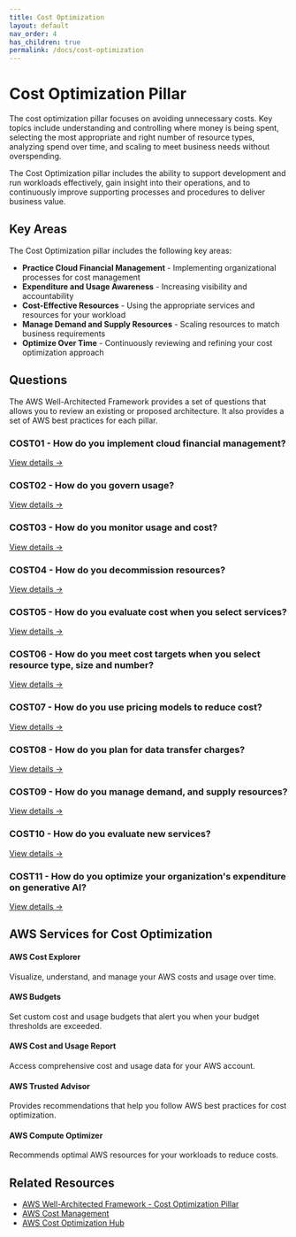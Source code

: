 ```yaml
---
title: Cost Optimization
layout: default
nav_order: 4
has_children: true
permalink: /docs/cost-optimization
---
```


<div class="pillar-header">
  <h1>Cost Optimization Pillar</h1>
  <p>The cost optimization pillar focuses on avoiding unnecessary costs. Key topics include understanding and controlling where money is being spent, selecting the most appropriate and right number of resource types, analyzing spend over time, and scaling to meet business needs without overspending.</p>
</div>

The Cost Optimization pillar includes the ability to support development and run workloads effectively, gain insight into their operations, and to continuously improve supporting processes and procedures to deliver business value.

## Key Areas

The Cost Optimization pillar includes the following key areas:

- **Practice Cloud Financial Management** - Implementing organizational processes for cost management
- **Expenditure and Usage Awareness** - Increasing visibility and accountability
- **Cost-Effective Resources** - Using the appropriate services and resources for your workload
- **Manage Demand and Supply Resources** - Scaling resources to match business requirements
- **Optimize Over Time** - Continuously reviewing and refining your cost optimization approach

## Questions

The AWS Well-Architected Framework provides a set of questions that allows you to review an existing or proposed architecture. It also provides a set of AWS best practices for each pillar.

<div class="question-cards">
  <div class="question-card">
    <h3>COST01 - How do you implement cloud financial management?</h3>
    <a href="./COST01">View details →</a>
  </div>
  <div class="question-card">
    <h3>COST02 - How do you govern usage?</h3>
    <a href="./COST02">View details →</a>
  </div>
  <div class="question-card">
    <h3>COST03 - How do you monitor usage and cost?</h3>
    <a href="./COST03">View details →</a>
  </div>
  <div class="question-card">
    <h3>COST04 - How do you decommission resources?</h3>
    <a href="./COST04">View details →</a>
  </div>
  <div class="question-card">
    <h3>COST05 - How do you evaluate cost when you select services?</h3>
    <a href="./COST05">View details →</a>
  </div>
  <div class="question-card">
    <h3>COST06 - How do you meet cost targets when you select resource type, size and number?</h3>
    <a href="./COST06">View details →</a>
  </div>
  <div class="question-card">
    <h3>COST07 - How do you use pricing models to reduce cost?</h3>
    <a href="./COST07">View details →</a>
  </div>
  <div class="question-card">
    <h3>COST08 - How do you plan for data transfer charges?</h3>
    <a href="./COST08">View details →</a>
  </div>
  <div class="question-card">
    <h3>COST09 - How do you manage demand, and supply resources?</h3>
    <a href="./COST09">View details →</a>
  </div>
  <div class="question-card">
    <h3>COST10 - How do you evaluate new services?</h3>
    <a href="./COST10">View details →</a>
  </div>
  <div class="question-card">
    <h3>COST11 - How do you optimize your organization's expenditure on generative AI?</h3>
    <a href="./COST11">View details →</a>
  </div>
</div>

## AWS Services for Cost Optimization

<div class="aws-service">
  <div class="aws-service-content">
    <h4>AWS Cost Explorer</h4>
    <p>Visualize, understand, and manage your AWS costs and usage over time.</p>
  </div>
</div>

<div class="aws-service">
  <div class="aws-service-content">
    <h4>AWS Budgets</h4>
    <p>Set custom cost and usage budgets that alert you when your budget thresholds are exceeded.</p>
  </div>
</div>

<div class="aws-service">
  <div class="aws-service-content">
    <h4>AWS Cost and Usage Report</h4>
    <p>Access comprehensive cost and usage data for your AWS account.</p>
  </div>
</div>

<div class="aws-service">
  <div class="aws-service-content">
    <h4>AWS Trusted Advisor</h4>
    <p>Provides recommendations that help you follow AWS best practices for cost optimization.</p>
  </div>
</div>

<div class="aws-service">
  <div class="aws-service-content">
    <h4>AWS Compute Optimizer</h4>
    <p>Recommends optimal AWS resources for your workloads to reduce costs.</p>
  </div>
</div>

<div class="related-resources">
  <h2>Related Resources</h2>
  <ul>
    <li><a href="https://docs.aws.amazon.com/wellarchitected/latest/cost-optimization-pillar/welcome.html">AWS Well-Architected Framework - Cost Optimization Pillar</a></li>
    <li><a href="https://aws.amazon.com/aws-cost-management/">AWS Cost Management</a></li>
    <li><a href="https://aws.amazon.com/aws-cost-management/cost-optimization-hub/">AWS Cost Optimization Hub</a></li>
  </ul>
</div>